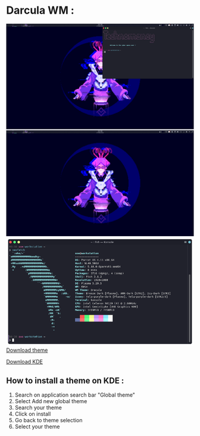 
# Darcula WM :

![image1](https://github.com/0x307845/unixporn/blob/main/dracula/src/Screenshot_20210627_203810.png)
![image2](https://github.com/0x307845/unixporn/blob/main/dracula/src/Screenshot_20210627_203820.png)
![image3](https://github.com/0x307845/unixporn/blob/main/dracula/src/Screenshot_20210627_203846.png)
[Download theme](https://store.kde.org/p/1370871)

[Download KDE](https://kde.org/download/)

## How to install a theme on KDE :
  1. Search on application search bar "Global theme"
  2. Select Add new global theme
  3. Search your theme
  4. Click on install
  5. Go back to theme selection
  6. Select your theme


